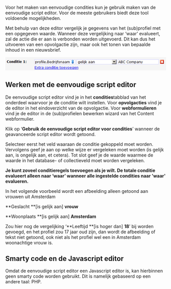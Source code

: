 Voor het maken van eenvoudige condities kun je gebruik maken van de
eenvoudige script editor. Voor de meeste gebruikers biedt deze tool
voldoende mogelijkheden.

Met behulp van deze editor vergelijk je gegevens van het
(sub)profiel met een opgegeven waarde. Wanneer deze vergelijking naar
‘waar’ evalueert, zal de actie die er aan is verbonden worden
uitgevoerd. Dit kan dus het uitvoeren van een opvolgactie zijn, maar ook
het tonen van bepaalde inhoud in een nieuwsbrief.

![](../images/eenvoudigeeditor.png)

Werken met de eenvoudige script editor
--------------------------------------

De eenvoudige script editor vind je in het **condities**tabblad van het
onderdeel waarvoor je de conditie wilt instellen. Voor **opvolgacties**
vind je de editor in het eindoverzicht van de opvolgactie. Voor
**webformulieren** vind je de editor in de (sub)profielen bewerken
wizard van het Content webformulier.

Klik op ‘**Gebruik de eenvoudige script editor voor condities**’ wanneer
de geavanceerde script editor wordt getoond.

Selecteer eerst het veld waaraan de conditie gekoppeld moet worden.
Vervolgens geef je aan op welke wijze er vergeleken moet worden (is
gelijk aan, is ongelijk aan, et cetera). Tot slot geef je de waarde
waarmee de waarde in het database- of collectieveld moet worden
vergeleken.

**Je kunt zoveel conditieregels toevoegen als je wilt. De totale
conditie evalueert alleen naar ‘waar’ wanneer alle ingestelde condities
naar 'waar' evalueren.**

In het volgende voorbeeld wordt een afbeelding alleen getoond aan
vrouwen uit Amsterdam

**Geslacht **[is gelijk aan] **vrouw**

**Woonplaats **[is gelijk aan] **Amsterdam**

Zou hier nog de vergelijking ‘**Leeftijd **[is hoger dan] **18**’ bij
worden gevoegd, en het profiel zou 17 jaar oud zijn, dan wordt de
afbeelding of tekst niet getoond, ook niet als het profiel wel een in
Amsterdam woonachtige vrouw is.

Smarty code en de Javascript editor
-----------------------------------

Omdat de eenvoudige script editor een Javascript editor is, kan
hierbinnen geen smarty code worden gebruikt. Dit is namelijk gebaseerd
op een andere taal: PHP. 
